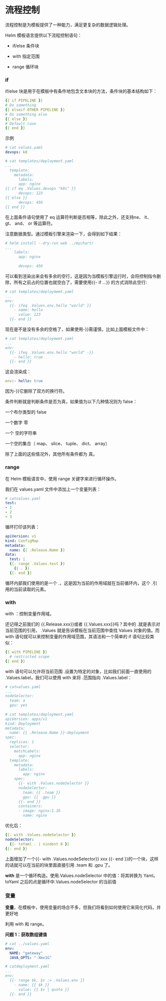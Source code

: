# 流程控制

流程控制是为模板提供了一种能力，满足更复杂的数据逻辑处理。

Helm 模板语言提供以下流程控制语句：

- if/else 条件块

- with 指定范围

- range 循环块

### if

if/else 块是用于在模板中有条件地包含文本块的方法，条件块的基本结构如下：

```yaml
{{ if PIPELINE }}
# Do something
{{ elseif OTHER PIPELINE }}
# Do something else
{{ else }}
# Default case
{{ end }}
```

示例

```yaml
# cat values.yaml
devops: k8

# cat templates/deployment.yaml
...
  template:
    metadata:
      labels:
      app: nginx
{{ if eq .Values.devops "k8s" }}
	  devops: 123
{{ else }}
	  devops: 456
{{ end }}
```

在上面条件语句使用了 eq 运算符判断是否相等，除此之外，还支持ne、 lt、 gt、 and、 or 等运算符。

注意数据类型。通过模板引擎来渲染一下，会得到如下结果：

```yaml
# helm install --dry-run web ../mychart/
...
	labels:
	  app: nginx
	  
	  devops: 456
```

可以看到渲染出来会有多余的空行，这是因为当模板引擎运行时，会将控制指令删除，所有之前占的位置也就空白了，需要使用{{- if ...}} 的方式消除此空行:

```yaml
# cat templates/deploymemt.yaml
...
env:
  {{- ifeq .Values.env.hello "world" }}
    - name: hello
	  value: 123
  {{- end }}
```

现在是不是没有多余的空格了，如果使用-}}需谨慎，比如上面模板文件中：

```yaml
# cat templates/deploymemt.yaml
...
env:
  {{- ifeq .Values.env.hello "world" -}}
    - hello: true
  {{- end }}
```

这会渲染成：

```yaml
env:- hello: true
```

因为-}}它删除了双方的换行符。

条件判断就是判断条件是否为真，如果值为以下几种情况则为 false：

一个布尔类型的 false

一个数字 零

一个 空的字符串

一个空的集合（ map、 slice、 tuple、 dict、 array）

除了上面的这些情况外，其他所有条件都为 真。

### range

在 Helm 模板语言中，使用 range 关键字来进行循环操作。

我们在 values.yaml 文件中添加上一个变量列表：

```yaml
# catvalues.yaml
test:
- 1
- 2
- 3
```

循环打印该列表：

```yaml
apiVersion: v1
kind: ConfigMap
metadata:
  name: {{ .Release.Name }}
data:
  test: |
  {{- range .Values.test }}
    {{ . }}
  {{- end }}
```

循环内部我们使用的是一个 .，这是因为当前的作用域就在当前循环内，这个 .引用的当前读取的元素。

###  with

with ：控制变量作用域。

还记得之前我们的 {{.Release.xxx}}或者 {{.Values.xxx}}吗？其中的 .就是表示对当前范围的引用， .Values 就是告诉模板在当前范围中查找 Values 对象的值。而 with 语句就可以来控制变量的作用域范围，其语法和一个简单的 if 语句比较类似：

```yaml
{{ with PIPELINE }}
  # restricted scope
{{ end }}
```

with 语句可以允许将当前范围 .设置为特定的对象，比如我们前面一直使用的 .Values.label，我们可以使用 with 来将  .范围指向 .Values.label：

```yaml
# catvalues.yaml
...
nodeSelector:
  team: a
  gpu: yes
  
# cat templates/deployment.yaml
apiVersion: apps/v1
kind: Deployment
metadata:
  name: {{ .Release.Name }}-deployment
spec:
  replicas: 1
  selector:
    matchLabels:
      app: nginx
  template:
    metadata:
      labels:
        app: nginx
    spec:
      {{- with .Values.nodeSelector }}
      nodeSelector:
        team: {{ .team }}
        gpu: {{ .gpu }}
      {{- end }}
      containers:
      - image: nginx:1.16
        name: nginx
```

优化后：

```yaml
{{- with .Values.nodeSelector }}
nodeSelector:
  {{- toYaml . | nindent 8 }}
{{- end }}
```

上面增加了一个{{- with .Values.nodeSelector}} xxx {{- end }}的一个块，这样的话就可以在当前的块里面直接引用 .team 和 .gpu 了。

**with** 是一个循环构造。使用.Values.nodeSelector 中的值：将其转换为 Yaml。toYaml 之后的点是循环中.Values.nodeSelector 的当前值

### 变量

**变量**，在模板中，使用变量的场合不多，但我们将看到如何使用它来简化代码，并更好地

利用 with 和 range。

**问题 1：获取数组键值**

```yaml
# cat ../values.yaml
env:
  NAME: "gateway"
  JAVA_OPTS: "-Xmx1G"

# catdeployment.yaml
...
env:
  {{- range $k, $v := .Values.env }}
    - name: {{ $k }}
      value: {{ $v | quote }}
  {{- end }}
```









